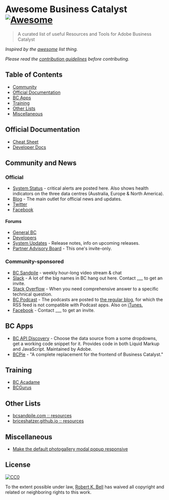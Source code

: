 # Awesome Business Catalyst [![Awesome](https://cdn.rawgit.com/sindresorhus/awesome/d7305f38d29fed78fa85652e3a63e154dd8e8829/media/badge.svg)](https://github.com/sindresorhus/awesome)

> A curated list of useful Resources and Tools for Adobe Business Catalyst

*Inspired by the [awesome](https://github.com/sindresorhus/awesome) list thing.*

*Please read the [contribution guidelines](contributing.md) before contributing.*


## Table of Contents

- [Community](#community-and-news)
- [Official Documentation](#official-documentation)
- [BC Apps](#bc-apps)
- [Training](#training)
- [Other Lists](#other-lists)
- [Miscellaneous](#miscellaneous)

<!-- - [Admin UI tweaks](#admin-ui-tweaks) -->


## Official Documentation

- [Cheat Sheet](http://docs.businesscatalyst.com/cheat)
- [Developer Docs](http://docs.businesscatalyst.com/reference/)


## Community and News

### Official

- [System Status](http://status.businesscatalyst.com/) - critical alerts are posted here. Also shows health indicators on the three data centres (Australia, Europe & North America).
- [Blog](http://businesscatalyst.com/bc-blog) - The main outlet for official news and updates.
- [Twitter](https://twitter.com/adobebc)
- [Facebook](https://www.facebook.com/adobebc/)


#### Forums

- [General BC](https://forums.adobe.com/community/business_catalyst)
- [Developers](https://forums.adobe.com/community/business_catalyst/developer_forum)
- [System Updates](https://forums.adobe.com/community/business_catalyst/system_updates) - Release notes, info on upcoming releases.
- [Partner Advisory Board](https://forums.adobe.com/community/business_catalyst/partner_forum) - This one's invite-only.


### Community-sponsored

- [BC Sandpile](http://www.bcsandpile.com/) - weekly hour-long video stream & chat
- [Slack](https://sandpile.slack.com/) - A lot of the big names in BC hang out here. Contact ___ to get an invite.
- [Stack Overflow](http://stackoverflow.com/questions/tagged/business-catalyst) - When you need comprehensive answer to a specific technical question.
- [BC Podcast](http://feeds.feedburner.com/bcpodcast) - The podcasts are posted to [the regular blog,](http://businesscatalyst.com/bc-blog) for which the RSS feed is not compatible with Podcast apps. Also on [iTunes.](https://itunes.apple.com/au/podcast/bc-podcast/id406240168)
- [Facebook](https://www.facebook.com/groups/1460931824128318/) - Contact ___ to get an invite.

<!-- - [Reddit](https://www.reddit.com/r/BusinessCatalyst) _(could be good, but hasn't taken off yet)_ -->


## BC Apps

- [BC API Discovery](https://github.com/adobebc/web-apps-sdk/tree/master/samples/bc-api-discovery) - Choose the data source from a some dropdowns, get a working code snippet for it. Provides code in both Liquid Markup and JavaScript. Maintained by Adobe.
- [BCPie](https://github.com/onecreative/bcpie) - "A complete replacement for the frontend of Business Catalyst."


<!-- # Admin UI tweaks

- [Show List IDs in Admin Pages](https://gist.github.com/r-k-b/1b89a057231055fb0f231b304df8a78e) - Puts all the IDs on the page, so you don't need to hover each item. Works with Categories/Classifications, Media Downloads. (Userscript)

-->


## Training

- [BC Acadame](http://www.bcacademe.com/)
- [BCGurus](https://www.bcgurus.com/)


## Other Lists

- [bcsandpile.com :: resources](http://www.bcsandpile.com/business-catalyst/resources.htm)
- [briceshatzer.github.io :: resources](http://briceshatzer.github.io/General-Business-Catalyst-Docs/Resources)


## Miscellaneous

- [Make the default photogallery modal popup responsive](http://stackoverflow.com/a/25240262/2014893)


## License

[![CC0](http://mirrors.creativecommons.org/presskit/buttons/88x31/svg/cc-zero.svg)](https://creativecommons.org/publicdomain/zero/1.0/)

To the extent possible under law, [Robert K. Bell](https://github.com/r-k-b) has waived all copyright and related or neighboring rights to this work.
